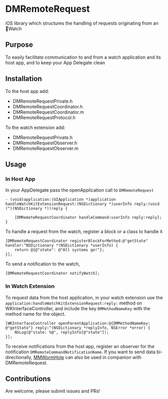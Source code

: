DMRemoteRequest
===============

iOS library which structures the handling of requests originating from an Watch


## Purpose

To easily facilitate communication to and from a watch application and its host app, and to keep your App Delegate clean


## Installation

To the host app add:
- DMRemoteRequestPrivate.h
- DMRemoteRequestCoordinator.h
- DMRemoteRequestCoordinator.m
- DMRemoteRequestProtocol.h

To the watch extension add:
- DMRemoteRequestPrivate.h
- DMRemoteRequestObserver.h
- DMRemoteRequestObserver.m

## Usage

### In Host App

In your AppDelegate pass the openApplication call to `DMRemoteRequest`

```obj-c
- (void)application:(UIApplication *)application handleWatchKitExtensionRequest:(NSDictionary *)userInfo reply:(void (^)(NSDictionary *))reply {
    
    [DMRemoteRequestCoordinator handleCommand:userInfo reply:reply];
}
```

To handle a request from the watch, register a block or a class to handle it

```obj-c
[DMRemoteRequestCoordinator registerBlockForMethod:@"getState" handler:^NSDictionary *(NSDictionary *userInfo) {
    return @{@"state": @"All systems go!"};
}];
```

To send a notification to the watch, 

```obj-c
[DMRemoteRequestCoordinator notifyWatch];
```

### In Watch Extension

To request data from the host application, in your watch extension use the `application:handleWatchKitExtensionRequest:reply:` method on WKInterfaceController, and include the key `DMMethodNameKey` with the method name for the object.

```obj-c
[WKInterfaceController openParentApplication:@{DMMethodNameKey: @"getState"} reply:^(NSDictionary *replyInfo, NSError *error) {
    NSLog(@"state: %@", replyInfo[@"state"]);
}];
```

To receive notifications from the host app, register an observer for the notification `DMRemoteCommandNotificationName`.  If you want to send data bi-directionally, [MMWormHole](https://github.com/mutualmobile/MMWormhole) can also be used in companion with DMRemoteRequest.

## Contributions

Are welcome, please submit issues and PRs!
  
